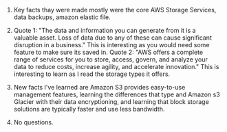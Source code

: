 1. Key facts thay were made mostly were the core AWS Storage Services, data backups, amazon elastic file.

2. Quote 1: "The data and information you can generate from it is a valuable asset. Loss of data due to any of these can cause significant disruption in a business." This is interesting as you would need some feature to make sure its saved in. Quote 2: "AWS offers a complete range of services for you to store, access, govern, and analyze your data to reduce costs, increase agility, and accelerate innovation." This is interesting to learn as I read the storage types it offers.

3. New facts I've learned are Amazon S3 provides easy-to-use management features, learning the differences that type and Amazon s3 Glacier with their data encryptioning, and learning that block storage solutions are typically faster and use less bandwidth.

4. No questions.  
